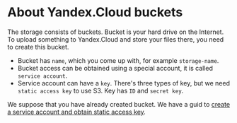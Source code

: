 # About Yandex.Cloud buckets

The storage consists of buckets. Bucket is your hard drive on the Internet. To upload something to Yandex.Cloud and store your files there, you need to create this bucket.

- Bucket has `name`, which you come up with, for example `storage-name`.
- Bucket access can be obtained using a special account, it is called `service account`.
- Service account can have a `key`. There's three types of key, but we need `static access key` to use S3. Key has `ID` and `secret key`.

We suppose that you have already created bucket. We have a guid to [create a service account and obtain static access key](service-account-and-static-access-key.md). 